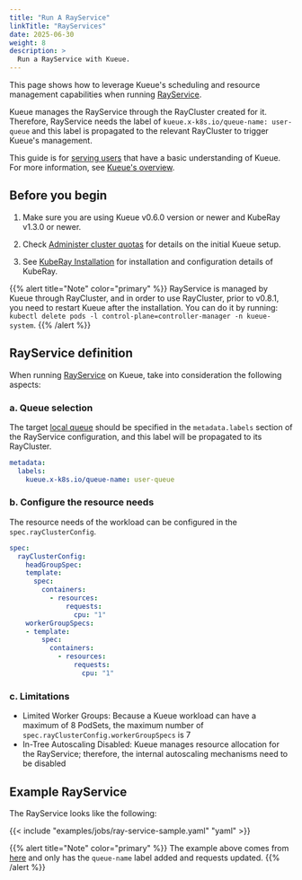 ```yaml
---
title: "Run A RayService"
linkTitle: "RayServices"
date: 2025-06-30
weight: 8
description: >
  Run a RayService with Kueue.
---
```


This page shows how to leverage Kueue's scheduling and resource management capabilities when running [RayService](https://docs.ray.io/en/latest/cluster/kubernetes/getting-started/rayservice-quick-start.html).

Kueue manages the RayService through the RayCluster created for it. Therefore, RayService needs the label of `kueue.x-k8s.io/queue-name: user-queue` and this label is propagated to the relevant RayCluster to trigger Kueue's management.

This guide is for [serving users](/docs/tasks#serving-user) that have a basic understanding of Kueue. For more information, see [Kueue's overview](/docs/overview).

## Before you begin

1. Make sure you are using Kueue v0.6.0 version or newer and KubeRay v1.3.0 or newer.

2. Check [Administer cluster quotas](/docs/tasks/manage/administer_cluster_quotas) for details on the initial Kueue setup.

3. See [KubeRay Installation](https://docs.ray.io/en/latest/cluster/kubernetes/getting-started/kuberay-operator-installation.html) for installation and configuration details of KubeRay.

{{% alert title="Note" color="primary" %}}
RayService is managed by Kueue through RayCluster, and in order to use RayCluster, prior to v0.8.1, you need to restart Kueue after the installation.
You can do it by running: `kubectl delete pods -l control-plane=controller-manager -n kueue-system`.
{{% /alert %}}

## RayService definition

When running [RayService](https://docs.ray.io/en/latest/cluster/kubernetes/getting-started/rayservice-quick-start.html) on Kueue, take into consideration the following aspects:

### a. Queue selection

The target [local queue](/docs/concepts/local_queue) should be specified in the `metadata.labels` section of the RayService configuration, and this label will be propagated to its RayCluster.

```yaml
metadata:
  labels:
    kueue.x-k8s.io/queue-name: user-queue
```

### b. Configure the resource needs

The resource needs of the workload can be configured in the `spec.rayClusterConfig`.

```yaml
spec:
  rayClusterConfig:
    headGroupSpec:
    template:
      spec:
        containers:
          - resources:
              requests:
                cpu: "1"
    workerGroupSpecs:
    - template:
        spec:
          containers:
            - resources:
                requests:
                  cpu: "1"
```

### c. Limitations
- Limited Worker Groups: Because a Kueue workload can have a maximum of 8 PodSets, the maximum number of `spec.rayClusterConfig.workerGroupSpecs` is 7
- In-Tree Autoscaling Disabled: Kueue manages resource allocation for the RayService; therefore, the internal autoscaling mechanisms need to be disabled

## Example RayService

The RayService looks like the following:

{{< include "examples/jobs/ray-service-sample.yaml" "yaml" >}}

{{% alert title="Note" color="primary" %}}
The example above comes from [here](https://raw.githubusercontent.com/ray-project/kuberay/v1.4.2/ray-operator/config/samples/ray-service.sample.yaml)
and only has the `queue-name` label added and requests updated.
{{% /alert %}}